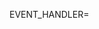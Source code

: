 EVENT_HANDLER=<script to handle events>
HANDLER_DIR=<folder to handle scripts>

docker service create --name nomad -e SERVICE=nomad -e CLUSTER=nomad --network serf --replicas 3 jmcarbo/docker-swarm-nomad:latest
docker service create --name nomadworker -e SERVICE=nomadworker -e CLUSTER=nomadworker --network serf -e WORKER=true --replicas 3 jmcarbo/docker-swarm-nomad:latest
